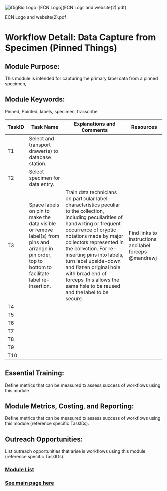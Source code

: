 ![iDigBio Logo](https://www.idigbio.org/sites/default/files/idigbio_logo_0.png)
![ECN Logo](ECN Logo and website(2).pdf)

ECN Logo and website(2).pdf

# Workflow Detail: Data Capture from Specimen (Pinned Things)

## Module Purpose: 
This module is intended for capturing the primary label data from a pinned specimen,

## Module Keywords: 
Pinned, Pointed, labels, specimen, transcribe


| TaskID | Task Name | Explanations and Comments | Resources |
|--------|-----------|---------------------------|-----------|
|T1| Select and transport drawer(s) to database station.|||
|T2|Select specimen for data entry.|||
|T3|Space labels on pin to make the data visible or remove label(s) from pins and arrange in pin order, top to bottom to facilitate label re-insertion.|Train data technicians on particular label characteristics peculiar to the collection, including peculiarities of handwriting or frequent occurrence of cryptic notations made by major collectors represented in the collection. For re-inserting pins into labels, turn label upside-down and flatten original hole with broad end of forceps, this allows the same hole to be reused and the label to be secure.|Find links to instructions and label forceps @mandrewj |
|T4||||
|T5||||
|T6||||
|T7||||
|T8||||
|T9||||
|T10||||



## Essential Training: 
Define metrics that can be measured to assess success of workflows using this module

## Module Metrics, Costing, and Reporting: 
Define metrics that can be measured to assess success of workflows using this module (reference specific TaskIDs).

## Outreach Opportunities: 
List outreach opportunities that arise in workflows using this module (reference specific TaskIDs).

### [Module List](https://entcollnet.github.io/BugFlow/modules/)
### [See main page here](https://entcollnet.github.io/BugFlow/)
